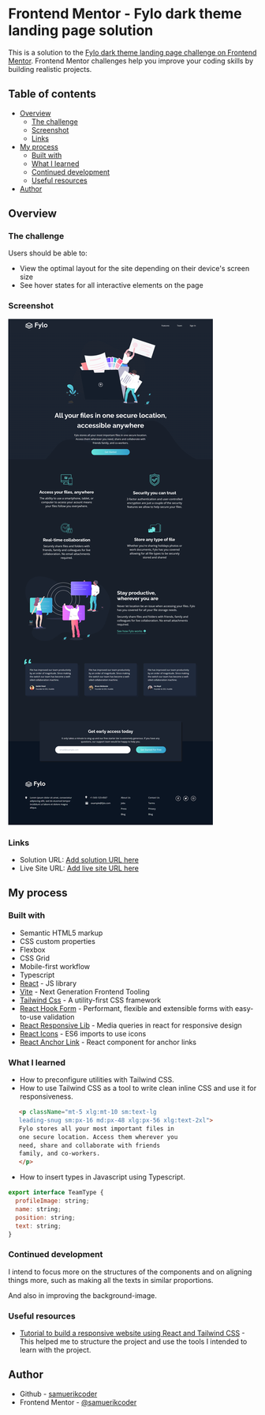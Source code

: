 # Frontend Mentor - Fylo dark theme landing page solution

This is a solution to the [Fylo dark theme landing page challenge on Frontend Mentor](https://www.frontendmentor.io/challenges/fylo-dark-theme-landing-page-5ca5f2d21e82137ec91a50fd). Frontend Mentor challenges help you improve your coding skills by building realistic projects. 

## Table of contents

- [Overview](#overview)
  - [The challenge](#the-challenge)
  - [Screenshot](#screenshot)
  - [Links](#links)
- [My process](#my-process)
  - [Built with](#built-with)
  - [What I learned](#what-i-learned)
  - [Continued development](#continued-development)
  - [Useful resources](#useful-resources)
- [Author](#author)

## Overview

### The challenge

Users should be able to:

- View the optimal layout for the site depending on their device's screen size
- See hover states for all interactive elements on the page

### Screenshot

![](./screenshot.png)

### Links

- Solution URL: [Add solution URL here](https://fylo-loading-page-dark-theme.netlify.app/)
- Live Site URL: [Add live site URL here](https://your-live-site-url.com)

## My process

### Built with

- Semantic HTML5 markup
- CSS custom properties
- Flexbox
- CSS Grid
- Mobile-first workflow
- Typescript
- [React](https://reactjs.org/) - JS library
- [Vite](https://vitejs.dev/) - Next Generation Frontend Tooling
- [Tailwind Css](https://tailwindcss.com/) - A utility-first CSS framework
- [React Hook Form](https://react-hook-form.com/) - Performant, flexible and extensible forms with easy-to-use validation
- [React Responsive Lib](https://www.npmjs.com/package/react-responsive) - Media queries in react for responsive design
- [React Icons](https://react-icons.github.io/react-icons/) - ES6 imports to use icons
- [React Anchor Link](https://www.npmjs.com/package/react-anchor-link-smooth-scroll) - React component for anchor links

### What I learned

- How to preconfigure utilities with Tailwind CSS.
- How to use Tailwind CSS as a tool to write clean inline CSS and use it for responsiveness.

```html
   <p className="mt-5 xlg:mt-10 sm:text-lg
   leading-snug sm:px-16 md:px-48 xlg:px-56 xlg:text-2xl">
   Fylo stores all your most important files in 
   one secure location. Access them wherever you
   need, share and collaborate with friends
   family, and co-workers.
   </p>
```
- How to insert types in Javascript using Typescript.
```js
export interface TeamType {
  profileImage: string;
  name: string;
  position: string;
  text: string;
}
```


### Continued development

I intend to focus more on the structures of the components and on aligning things more, such as making all the texts in similar proportions.

And also in improving the background-image.

### Useful resources

- [Tutorial to build a responsive website using React and Tailwind CSS](https://www.youtube.com/watch?v=I2NNxr3WPDo&t=1190s) - This helped me to structure the project and use the tools I intended to learn with the project.

## Author

- Github - [samuerikcoder](https://www.github.com/samuerikcoder)
- Frontend Mentor - [@samuerikcoder](https://www.frontendmentor.io/profile/samuerikcoder)